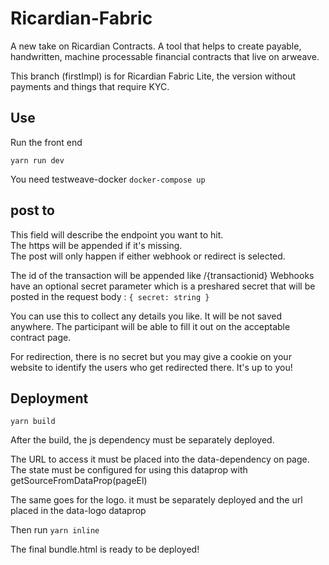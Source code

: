 # Ricardian-Fabric

A new take on Ricardian Contracts.
A tool that helps to create payable, handwritten, machine processable financial contracts that live on arweave.

This branch (firstImpl) is for Ricardian Fabric Lite, the version without payments and things that require KYC.

## Use

Run the front end

`yarn run dev`

You need testweave-docker
`docker-compose up`

## post to

This field will describe the endpoint you want to hit.  
The https will be appended if it's missing.  
The post will only happen if either webhook or redirect is selected.

The id of the transaction will be appended like /{transactionid}
Webhooks have an optional secret parameter which is a preshared secret that will be posted in the request body :
`{ secret: string }`

You can use this to collect any details you like.  It will be not saved anywhere.
The participant will be able to fill it out on the acceptable contract page.

For redirection, there is no secret but you may give a cookie on your website to identify the users who get redirected there. It's up to you!

## Deployment

`yarn build`

After the build, the js dependency must be separately deployed.

The URL to access it must be placed into the data-dependency on page.
The state must be configured for using this dataprop with getSourceFromDataProp(pageEl)

The same goes for the logo. it must be separately deployed and the url placed in the data-logo dataprop

Then run `yarn inline`

The final bundle.html is ready to be deployed!
